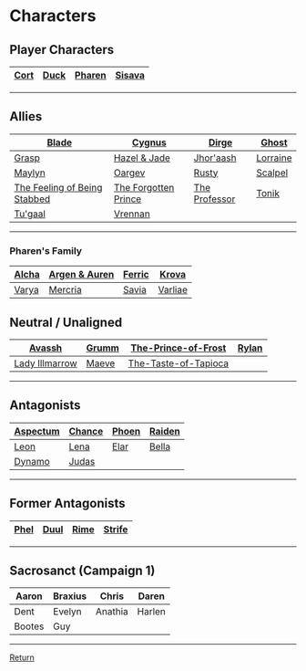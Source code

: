 <link rel="stylesheet" href="https://cdn.jsdelivr.net/npm/rpg-awesome@latest/css/rpg-awesome.min.css">
<link rel="stylesheet" href="https://cdn.jsdelivr.net/npm/remixicon@4.5.0/fonts/remixicon.min.css"> 

# Characters


## Player Characters

| [Cort](-Player/Cort.md) <i class="ra ra-super-mushroom"></i>  | [Duck](-Player/Duck.md) <i class="ri-music-2-line"></i> | [Pharen](-Player/Pharen.md) <i class="ra ra-lightning-bolt"></i>  | [Sisava](-Player/Sisava.md) <i class="ra ra-snake"></i> |
| ----------------------------------------------------------- | ----------------------- | --------------------------- | --------------------------- |

<hr>

## Allies


| [Blade](Blade.md)                                               | [Cygnus](Cygnus.md)                             | [Dirge](Dirge.md)                 | [Ghost](Ghost.md)       |
| --------------------------------------------------------------- | ----------------------------------------------- | --------------------------------- | ----------------------- |
| [Grasp](Grasp.md) <i class="ri-hand"></i>                                               | [Hazel & Jade](Hazel-and-Jade.md) <i class="ra ra-two-hearts"></i>              | [Jhor'aash](Jhor'aash.md) <i class="ra ra-shotgun-shell"></i>          | [Lorraine](Lorraine.md) <i class="ra ra-feather-wing"></i>|
| [Maylyn](Maylyn.md)  <i class="ra ra-candle"></i>                                             | [Oargev](Oargev.md) <i class="ra ra-crown"></i>                              | [Rusty](Rusty.md) <i class="ra ra-tentacle"></i>                  | [Scalpel](Scalpel.md) <i class="ri-syringe-line"></i>   |
| [The Feeling of Being Stabbed](The-Feeling-of-Being-Stabbed.md) <i class="ri-triangle-line"></i> | [The Forgotten Prince](The-Forgotten-Prince.md) <i class="ra ra-arcane-mask"></i> | [The Professor](The-Professor.md) <i class="ri-glasses-line"></i> | [Tonik](Tonik.md) <i class="ri-settings-4-line"></i>       |
| [Tu'gaal](Tu'gaal.md) <i class="ri-eth-line"></i>                                           | [Vrennan](Vrennan.md) <i class="ra ra-fire"></i>                           |                                   |                         |
<hr>

### Pharen's Family


| [Alcha](-Pharen-Family/Alcha.md) | [Argen & Auren](-Pharen-Family/Argen-and-Auren.md) | [Ferric](-Pharen-Family/Ferric.md) | [Krova](-Pharen-Family/Krova.md)     |
| -------------------------------- | ---------------------------------------------------- | ---------------------------------- | ------------------------------------ |
| [Varya](-Pharen-Family/Varya.md) | [Mercria](-Pharen-Family/Mercria.md)                 | [Savia](-Pharen-Family/Savia.md)   | [Varliae](-Pharen-Family/Varliae.md) |

## Neutral / Unaligned


| [Avassh](Avassh.md) <i class="ra ra-dead-tree"></i>                               | [Grumm](Grumm.md) <i class="ri-candle-line"></i> | [The-Prince-of-Frost](The-Prince-of-Frost.md) <i class="ra ra-frost-emblem"></i>  | [Rylan](Rylan.md) <i class="ri-eye-off-line"></i> |
| -------------------------------------------------- | ----------------- | ----------------------------------------------- | ----------------- |
| [Lady Illmarrow](-Pharen-Family/Lady-Illmarrow.md) <i class="ra ra-death-skull"></i> | [Maeve](Maeve.md) | [The-Taste-of-Tapioca](The-Taste-of-Tapioca.md) <i class="ri-cup-line"></i> |                   |
<hr>

## Antagonists


| [Aspectum](Aspectum.md) <i class="ra ra-bleeding-eye"></i> | [Chance](Chance.md) <i class="ra ra-hearts-card"></i> | [Phoen](Phoen.md) <i class="ra ra-feathered-wing"></i> | [Raiden](Raiden.md) <i class="ra ra-lightning-trio"></i> |
| ----------------------- | ------------------- | ----------------- | ------------------- |
| [Leon](Leon.md) <i class="ra ra-lightning-sword"></i>         | [Lena](Lena.md) <i class="ra ra-venomous-snake"></i>     | [Elar](Elar.md)   | [Bella](Bella.md) <i class="ri-eye-line"></i>   |
| [Dynamo](Dynamo.md) <i class="ri-shield-cross-line"></i>     | [Judas](Judas.md)   |                   |                     |
<hr>

## Former Antagonists


| [Phel](Phel.md) | [Duul](Duul.md) | [Rime](Rime.md) | [Strife](Strife.md) |
| --------------- | --------------- | --------------- | ------------------- |
<hr>

## Sacrosanct (Campaign 1)


| Aaron  | Braxius | Chris   | Daren  |
| ------ | ------- | ------- | ------ |
| Dent   | Evelyn  | Anathia | Harlen |
| Bootes | Guy     |         |        |
<hr>


[Return](../../README.md)

